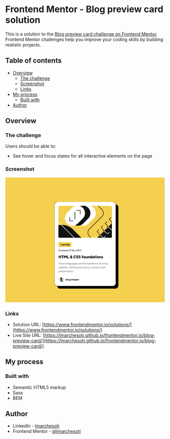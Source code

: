 # Frontend Mentor - Blog preview card solution

This is a solution to the [Blog preview card challenge on Frontend Mentor](https://www.frontendmentor.io/challenges/blog-preview-card-ckPaj01IcS). Frontend Mentor challenges help you improve your coding skills by building realistic projects.

## Table of contents

- [Overview](#overview)
  - [The challenge](#the-challenge)
  - [Screenshot](#screenshot)
  - [Links](#links)
- [My process](#my-process)
  - [Built with](#built-with)
- [Author](#author)

## Overview

### The challenge

Users should be able to:

- See hover and focus states for all interactive elements on the page

### Screenshot

![](./screenshot.jpg)

### Links

- Solution URL: [https://www.frontendmentor.io/solutions/](https://www.frontendmentor.io/solutions/)
- Live Site URL: [https://lmarchesoti.github.io/frontendmentor.io/blog-preview-card/](https://lmarchesoti.github.io/frontendmentor.io/blog-preview-card/)

## My process

### Built with

- Semantic HTML5 markup
- Sass
- BEM

## Author

- LinkedIn - [lmarchesoti](https://www.linkedin.com/in/lmarchesoti/)
- Frontend Mentor - [@lmarchesoti](https://www.frontendmentor.io/profile/lmarchesoti)
